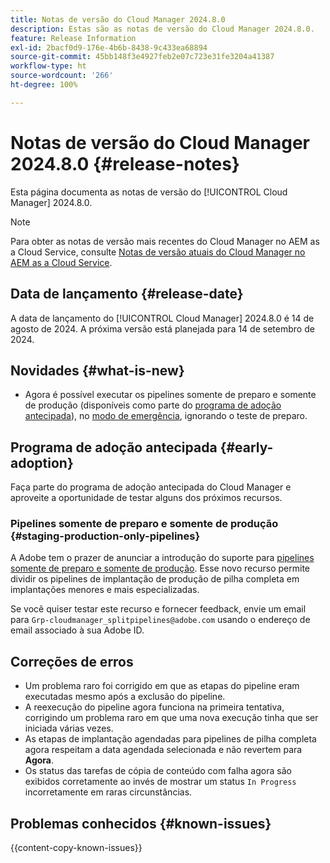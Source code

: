 ```yaml
---
title: Notas de versão do Cloud Manager 2024.8.0
description: Estas são as notas de versão do Cloud Manager 2024.8.0.
feature: Release Information
exl-id: 2bacf0d9-176e-4b6b-8438-9c433ea68894
source-git-commit: 45bb148f3e4927feb2e07c723e31fe3204a41387
workflow-type: ht
source-wordcount: '266'
ht-degree: 100%

---
```


# Notas de versão do Cloud Manager 2024.8.0 {#release-notes}

Esta página documenta as notas de versão do [!UICONTROL Cloud Manager] 2024.8.0.

>[!NOTE]
>
>Para obter as notas de versão mais recentes do Cloud Manager no AEM as a Cloud Service, consulte [Notas de versão atuais do Cloud Manager no AEM as a Cloud Service](https://experienceleague.adobe.com/pt-br/docs/experience-manager-cloud-service/content/release-notes/cloud-manager/current).

## Data de lançamento {#release-date}

A data de lançamento do [!UICONTROL Cloud Manager] 2024.8.0 é 14 de agosto de 2024. A próxima versão está planejada para 14 de setembro de 2024.

## Novidades {#what-is-new}

* Agora é possível executar os pipelines somente de preparo e somente de produção (disponíveis como parte do [programa de adoção antecipada](#staging-production-only-pipelines)), no [modo de emergência](/help/using/stage-prod-only.md#emergency-mode), ignorando o teste de preparo.

## Programa de adoção antecipada {#early-adoption}

Faça parte do programa de adoção antecipada do Cloud Manager e aproveite a oportunidade de testar alguns dos próximos recursos.

### Pipelines somente de preparo e somente de produção {#staging-production-only-pipelines}

A Adobe tem o prazer de anunciar a introdução do suporte para [pipelines somente de preparo e somente de produção](/help/using/stage-prod-only.md). Esse novo recurso permite dividir os pipelines de implantação de produção de pilha completa em implantações menores e mais especializadas.

Se você quiser testar este recurso e fornecer feedback, envie um email para `Grp-cloudmanager_splitpipelines@adobe.com` usando o endereço de email associado à sua Adobe ID.

## Correções de erros

* Um problema raro foi corrigido em que as etapas do pipeline eram executadas mesmo após a exclusão do pipeline.
* A reexecução do pipeline agora funciona na primeira tentativa, corrigindo um problema raro em que uma nova execução tinha que ser iniciada várias vezes.
* As etapas de implantação agendadas para pipelines de pilha completa agora respeitam a data agendada selecionada e não revertem para **Agora**.
* Os status das tarefas de cópia de conteúdo com falha agora são exibidos corretamente ao invés de mostrar um status `In Progress` incorretamente em raras circunstâncias.

## Problemas conhecidos {#known-issues}

{{content-copy-known-issues}}
